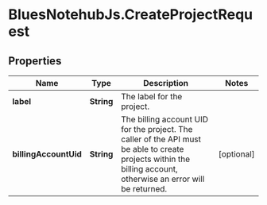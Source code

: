 # BluesNotehubJs.CreateProjectRequest

## Properties

Name | Type | Description | Notes
------------ | ------------- | ------------- | -------------
**label** | **String** | The label for the project. | 
**billingAccountUid** | **String** | The billing account UID for the project. The caller of the API must be able to create projects within the billing account, otherwise an error will be returned.  | [optional] 


